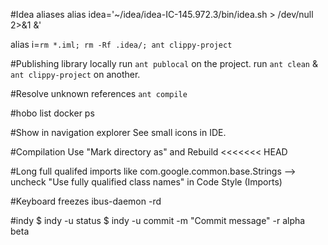 #Idea aliases
alias idea='~/idea/idea-IC-145.972.3/bin/idea.sh > /dev/null 2>&1 &'

alias i=`rm *.iml; rm -Rf .idea/; ant clippy-project`

#Publishing library locally
run `ant publocal` on the project.
run `ant clean` & `ant clippy-project` on another.	

#Resolve unknown references
`ant compile`

#hobo list
docker ps

#Show in navigation explorer
See small icons in IDE.

#Compilation
Use "Mark directory as"
and Rebuild
<<<<<<< HEAD

#Long full qualifed imports like com.google.common.base.Strings
--> uncheck "Use fully qualified class names" in Code Style (Imports)


#Keyboard freezes
ibus-daemon -rd

#indy
$ indy -u status
$ indy -u commit -m "Commit message" -r alpha beta
